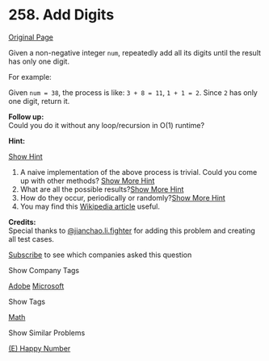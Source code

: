 # 258. Add Digits

[Original Page](https://leetcode.com/problems/add-digits/)

Given a non-negative integer `num`, repeatedly add all its digits until the result has only one digit.

For example:

Given `num = 38`, the process is like: `3 + 8 = 11`, `1 + 1 = 2`. Since `2` has only one digit, return it.

**Follow up:**  
Could you do it without any loop/recursion in O(1) runtime?

**Hint:**

[Show Hint](#)

1.  A naive implementation of the above process is trivial. Could you come up with other methods? [Show More Hint](#)
2.  What are all the possible results?[Show More Hint](#)
3.  How do they occur, periodically or randomly?[Show More Hint](#)
4.  You may find this [Wikipedia article](https://en.wikipedia.org/wiki/Digital_root) useful.

**Credits:**  
Special thanks to [@jianchao.li.fighter](https://leetcode.com/discuss/user/jianchao.li.fighter) for adding this problem and creating all test cases.

<div>

[Subscribe](/subscribe/) to see which companies asked this question

</div>

<div>

<div id="company_tags" class="btn btn-xs btn-warning">Show Company Tags</div>

<span class="hidebutton">[Adobe](/company/adobe/) [Microsoft](/company/microsoft/)</span></div>

<div>

<div id="tags" class="btn btn-xs btn-warning">Show Tags</div>

<span class="hidebutton">[Math](/tag/math/)</span></div>

<div>

<div id="similar" class="btn btn-xs btn-warning">Show Similar Problems</div>

<span class="hidebutton">[(E) Happy Number](/problems/happy-number/)</span></div>